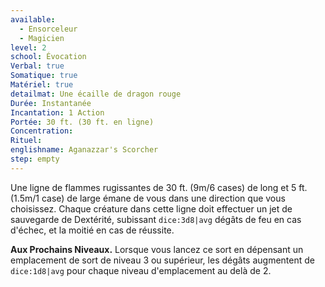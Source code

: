 ```yaml
---
available:
  - Ensorceleur
  - Magicien
level: 2
school: Évocation
Verbal: true
Somatique: true
Matériel: true
detailmat: Une écaille de dragon rouge
Durée: Instantanée
Incantation: 1 Action
Portée: 30 ft. (30 ft. en ligne)
Concentration:
Rituel:
englishname: Aganazzar's Scorcher
step: empty
---
```

Une ligne de flammes rugissantes  de 30 ft. (9m/6 cases) de long et 5 ft. (1.5m/1 case) de large émane de vous dans une direction que vous choisissez. Chaque créature dans cette ligne doit effectuer un jet de sauvegarde de Dextérité, subissant `dice:3d8|avg` dégâts de feu en cas d'échec, et la moitié en cas de réussite.

**Aux Prochains Niveaux.** Lorsque vous lancez ce sort en dépensant un emplacement de sort de niveau 3 ou supérieur, les dégâts augmentent de `dice:1d8|avg` pour chaque niveau d'emplacement au delà de 2.
